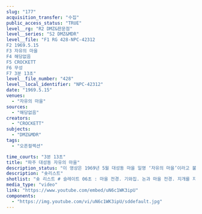 ```yaml
---
slug: "177"
acquisition_transfer: "수집"
public_access_status: "TRUE"
level__rg: "R2 DMZ&판문점"
level__series: "S2 DMZ&MDR"
level__file: "F1 RG 428-NPC-42312
F2 1969.5.15
F3 자유의 마을 
F4 해당없음
F5 CROCKETT
F6 무성 
F7 3분 13초"
level__file_number: "428"
level__local_identifier: "NPC-42312"
date: "1969.5.15"
venues: 
  - "자유의 마을"
sources: 
  - "해당없음"
creators: 
  - "CROCKETT"
subjects: 
  - "DMZ&MDR"
tags: 
  - "오픈컬렉션"

time_courts: "3분 13초"
title: "파주 대성동 자유의 마을"
description_status: "이 영상은 1969년 5월 대성동 마을 일명 ‘자유의 마을’이라고 불리는 전략촌이다. 1954년 2월 3일 귀농선 확정이후 민통선 마을이 생겨났다. 이 시기 군사분계선으로부터 25km 이내에 민통선 지역인 강화, 김포, 파주 등지에는 62개의 자립안정촌(61곳)과 비무장지대촌(1개)이 지정되었다. 자립안정촌은 군의 통제가 비교적 약한 곳으로 입주민은 주로 원주민과 출입경작자를 포함한 이주들로 구성되었으며 마을 출입을 제외하면 일반 농촌마을과 같았다. 비무장지대촌은 자립안정촌과 달리 북한의 선전촌에 대응하기 위해 만들어진 마을이다. 대성동 ‘자유의 마을’은 비무장지대촌이자 전략촌(Strategic Hamlet)인데 임주조건이 매우 엄격하고 군복무를 필한 사람, 신체 건강하고 영농 능력이 있는 사람, 사상이 건전하고 전과 사실이 없는 사람, 주벽 및 도벽이 없고 채무가 없는 사람이어야 입주할 수 있었다. 전략촌은 1962년 미군에서 북베트남과 남베트남의 주민들을 분열시키고자 만들어진 농촌 마을을 말한다. 대성동 마을은 1953년 8월 3일 비무장지대촌으로 지정되었고 1960년 3월 11일 미군에서 대성동 마을 주택 프로젝트의 시찰 및 평가가 이뤄졌다. 주택은 30가구 27평 규모이며 마을 회관은 주택보다 작은 14평이었다. 공사는 한국군 민사과, 미군 공병대 등이 참여했다. 1차 주택공사는 1959년 10월 착공해 미군 군사대한원조프로그램에 따라 학교 건축, 마을회관 등을 건설했다. 영상은 대성동 마을 주택과 마을회관, 마을주민들의 활동하는 모습을 보여주고 있다."
description: "숏리스트"
shotlist: "숏 리스트 # 슬레이트 06초 : 마을 전경. 기와집. 논과 마을 전경. 지개를 지고 가는 마을 주민과 닭들이 보인다. 한 아이가 닭을 보고 있다. 마을 전경이 다시 보인다. 한 주민이 밭에서 일하고 있다. (1분40초) 주민 들이 마을에서 작업하고 있다. “태권도 연무관 자유의 마을도장” 간판. 마을 전경이 다시 보인다. (2분 24초) 태극기 게양대와 건물, 마을 전경이 다시 보인다. "
media_type: "video"
link: "https://www.youtube.com/embed/uN6c1WK3ipU"
components: 
  - "https://img.youtube.com/vi/uN6c1WK3ipU/sddefault.jpg"
---
```

